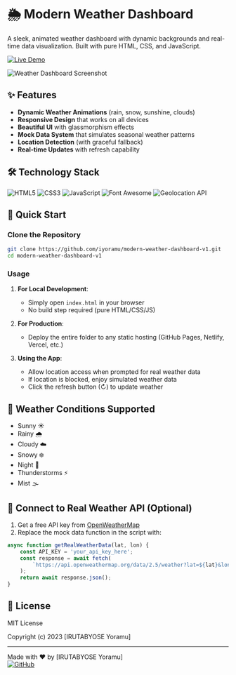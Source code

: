 # 🌦️ Modern Weather Dashboard

A sleek, animated weather dashboard with dynamic backgrounds and real-time data visualization. Built with pure HTML, CSS, and JavaScript.

[![Live Demo](https://img.shields.io/badge/Live_Demo-View_Now-green?style=for-the-badge)](https://iyoramu.github.io/modern-weather-dashboard-v1/)

![Weather Dashboard Screenshot](https://via.placeholder.com/800x500/4361ee/ffffff?text=Weather+Dashboard+Screenshot)

## ✨ Features

- **Dynamic Weather Animations** (rain, snow, sunshine, clouds)
- **Responsive Design** that works on all devices
- **Beautiful UI** with glassmorphism effects
- **Mock Data System** that simulates seasonal weather patterns
- **Location Detection** (with graceful fallback)
- **Real-time Updates** with refresh capability

## 🛠️ Technology Stack

![HTML5](https://img.shields.io/badge/HTML5-E34F26?style=flat&logo=html5&logoColor=white)
![CSS3](https://img.shields.io/badge/CSS3-1572B6?style=flat&logo=css3&logoColor=white)
![JavaScript](https://img.shields.io/badge/JavaScript-F7DF1E?style=flat&logo=javascript&logoColor=black)
![Font Awesome](https://img.shields.io/badge/Font_Awesome-528DD7?style=flat&logo=font-awesome&logoColor=white)
![Geolocation API](https://img.shields.io/badge/Geolocation_API-4285F4?style=flat&logo=google-maps&logoColor=white)

## 🚀 Quick Start

### Clone the Repository

```bash
git clone https://github.com/iyoramu/modern-weather-dashboard-v1.git
cd modern-weather-dashboard-v1
```

### Usage

1. **For Local Development**:
   - Simply open `index.html` in your browser
   - No build step required (pure HTML/CSS/JS)

2. **For Production**:
   - Deploy the entire folder to any static hosting (GitHub Pages, Netlify, Vercel, etc.)

3. **Using the App**:
   - Allow location access when prompted for real weather data
   - If location is blocked, enjoy simulated weather data
   - Click the refresh button (↻) to update weather

## 🌈 Weather Conditions Supported

- Sunny ☀️
- Rainy 🌧️  
- Cloudy ☁️
- Snowy ❄️
- Night 🌙
- Thunderstorms ⚡
- Mist 🌫️

## 🔧 Connect to Real Weather API (Optional)

1. Get a free API key from [OpenWeatherMap](https://openweathermap.org/api)
2. Replace the mock data function in the script with:

```javascript
async function getRealWeatherData(lat, lon) {
    const API_KEY = 'your_api_key_here';
    const response = await fetch(
        `https://api.openweathermap.org/data/2.5/weather?lat=${lat}&lon=${lon}&appid=${API_KEY}&units=metric`
    );
    return await response.json();
}
```

## 📜 License

MIT License

Copyright (c) 2023 [IRUTABYOSE Yoramu]

---

Made with ❤️ by [IRUTABYOSE Yoramu]  
[![GitHub](https://img.shields.io/badge/GitHub-View_on_GitHub-blue?style=flat&logo=github)](https://github.com/iyoramu/modern-weather-dashboard-v1)